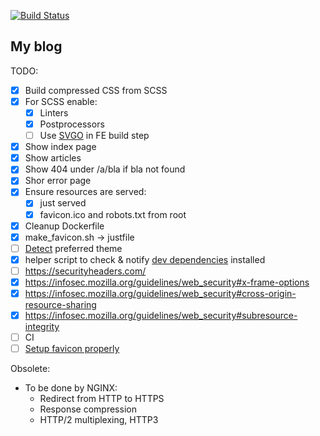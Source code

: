 [![Build Status](https://travis-ci.org/vstepchik/mold-web.svg?branch=master)](https://travis-ci.org/vstepchik/mold-web)
## My blog

TODO:
* [x] Build compressed CSS from SCSS
* [x] For SCSS enable:
  * [x] Linters
  * [x] Postprocessors
  * [ ] Use [SVGO](https://github.com/svg/svgo) in FE build step
* [x] Show index page
* [x] Show articles
* [x] Show 404 under /a/bla if bla not found
* [x] Shor error page
* [x] Ensure resources are served:
  * [x] just served
  * [x] favicon.ico and robots.txt from root
* [x] Cleanup Dockerfile
* [x] make_favicon.sh -> justfile
* [ ] [Detect](https://stackoverflow.com/questions/56393880/how-do-i-detect-dark-mode-using-javascript) preferred theme
* [x] helper script to check & notify [dev dependencies](#dev-deps) installed
* [ ] https://securityheaders.com/
* [x] https://infosec.mozilla.org/guidelines/web_security#x-frame-options
* [x] https://infosec.mozilla.org/guidelines/web_security#cross-origin-resource-sharing
* [x] https://infosec.mozilla.org/guidelines/web_security#subresource-integrity
* [ ] CI
* [ ] [Setup favicon properly](https://dev.to/masakudamatsu/favicon-nightmare-how-to-maintain-sanity-3al7)

Obsolete:
* To be done by NGINX:
  * Redirect from HTTP to HTTPS
  * Response compression
  * HTTP/2 multiplexing, HTTP3
